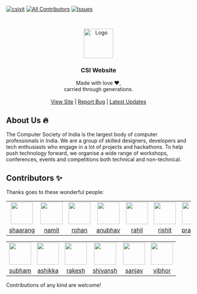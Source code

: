 <!-- Top-Left Badges -->
[![csivit][csivitu-shield]][csivitu-url]
[![All Contributors](https://img.shields.io/badge/contributors-15-orange.svg?style=flat-square)](#contributors-)
[![Issues][issues-shield]][issues-url]

<!-- PROJECT LOGO -->
<br />
<p align="center">
  <a href="https://github.com/csivitu">
    <img src="https://csivit.com/images/favicon.png" alt="Logo" width="80">
  </a>

  <h3 align="center">CSI Website</h3>

  <p align="center">
    Made with love &#x2764;,<br />
    carried through generations.<br />
    <br />
    <a href="https://csivit.com/">View Site</a>
    |
    <a href="https://github.com/csivitu/CSIWebsite2.0/issues">Report Bug</a>
    |
    <a href="https://www.instagram.com/csivitu/?hl=en">Latest Updates</a>

  </p>
</p>

## About Us 🔥

<p>
    The Computer Society of India is the largest body of computer professionals in India. We are a group of skilled designers, developers and tech enthusiasts who engage in a lot of projects and hackathons. To help push technology forward, we organise a wide range of workshops, conferences, events and competitions both technical and non-technical.
</p>


## Contributors ✨

<p>
    Thanks goes to these wonderful people:
</p>

<!-- Rows are purposefully separated by tables,  -->
<!-- kindly do NOT use 'tr' tags here. -->
<table id="t1">
  <tr>
    <td align="center">
        <a href="https://github.com/shaarangg">
            <img src="https://github.com/shaarangg.png" width="60px;" alt=""/><br/>
        </a>
    </td>
    <td align="center">
        <a href="https://github.com/namsnath">
            <img src="https://github.com/namsnath.png" width="60px;" alt=""/><br/>
        </a>
    </td>
    <td align="center">
        <a href="https://github.com/roerohan">
            <img src="https://github.com/roerohan.png" width="60px;" alt=""/><br/>
        </a>
    </td>
    <td align="center">
        <a href="https://github.com/anubhav-aryan">
            <img src="https://github.com/anubhav-aryan.png" width="60px;" alt=""/><br/>
        </a>
    </td>
    <td align="center">
        <a href="https://github.com/alias-rahil">
            <img src="https://github.com/alias-rahil.png" width="60px;" alt=""/><br/>
        </a>
    </td>
    <td align="center">
        <a href="https://github.com/thebongy">
            <img src="https://github.com/thebongy.png" width="60px;" alt=""/><br/>
        </a>
    </td>
    <td align="center">
        <a href="https://github.com/pranshupranjal">
            <img src="https://github.com/pranshupranjal.png" width="60px;" alt=""/><br/>
        </a>
    </td>
    <td align="center">
        <a href="https://github.com/theProgrammerDavid">
            <img src="https://github.com/theProgrammerDavid.png" width="60px;" alt=""/><br/>
        </a>
    </td>
  </tr>
  <tr>
    <td align="center">
        <a href="https://github.com/shaarangg">shaarang</a>
    </td>
    <td align="center">
        <a href="https://github.com/namsnath">namit</a>
    </td>
    <td align="center">
        <a href="https://github.com/roerohan">rohan</a>
    </td>
    <td align="center">
        <a href="https://github.com/anubhav-aryan">anubhav</a>
    </td>
    <td align="center">
        <a href="https://github.com/anubhav-aryan">rahil</a>
    </td>
    <td align="center">
        <a href="https://github.com/alias-rahil">rishit</a>
    </td>
    <td align="center">
        <a href="https://github.com/pranshupranjal">pranshu</a>
    </td>
    <td align="center">
        <a href="https://github.com/theProgrammerDavid">david</a>
    </td>
  </tr>
</table>

<table id="t2">
  <tr>
    <td align="center">
        <a href="https://github.com/Subham-Panda">
            <img src="https://github.com/Subham-Panda.png" width="60px;" alt=""/><br/>
        </a>
    </td>
    <td align="center">
        <a href="https://github.com/ashikka">
            <img src="https://github.com/ashikka.png" width="60px;" alt=""/><br/>
        </a>
    </td>
    <td align="center">
        <a href="https://github.com/rakeshprask">
            <img src="https://github.com/rakeshprask.png" width="60px;" alt=""/><br/>
        </a>
    </td>
    <td align="center">
        <a href="https://github.com/Shiv10">
            <img src="https://github.com/Shiv10.png" width="60px;" alt=""/><br/>
        </a>
    </td>
    <td align="center">
        <a href="https://github.com/sanjaybaskaran01">
            <img src="https://github.com/sanjaybaskaran01.png" width="60px;" alt=""/><br/>
        </a>
    </td>
    <td align="center">
        <a href="https://github.com/v1br">
            <img src="https://github.com/v1br.png" width="60px;" alt=""/><br/>
        </a>
    </td>
  </tr>
  <tr>
    <td align="center">
        <a href="https://github.com/shaarangg">subham</a>
    </td>
    <td align="center">
        <a href="https://github.com/namsnath">ashikka</a>
    </td>
    <td align="center">
        <a href="https://github.com/roerohan">rakesh</a>
    </td>
    <td align="center">
        <a href="https://github.com/anubhav-aryan">shivansh</a>
    </td>
    <td align="center">
        <a href="https://github.com/anubhav-aryan">sanjay</a>
    </td>
    <td align="center">
        <a href="https://github.com/alias-rahil">vibhor</a>
    </td>
  </tr>
</table>


Contributions of any kind are welcome!

<!-- Links to badges, don't remove! -->
[csivitu-shield]: https://img.shields.io/badge/csivitu-csivitu-blue
[csivitu-url]: https://csivit.com
[issues-shield]: https://img.shields.io/github/issues/othneildrew/Best-README-Template.svg?style=flat-square
[issues-url]: https://github.com/csivitu/CSIWebsite2.0/issues